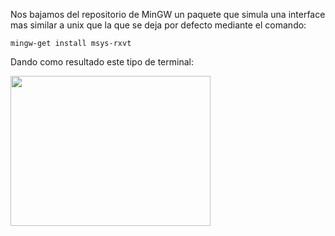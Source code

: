 Nos bajamos del repositorio de MinGW un paquete que simula una interface mas similar a unix que la que se deja por defecto mediante el comando:
```
mingw-get install msys-rxvt
```

Dando como resultado este tipo de terminal:

<img src='http://gamemvc.googlecode.com/svn/wiki/images/MSYS/Pantalla.png' width='320' height='240' />